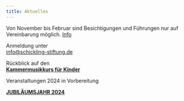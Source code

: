 ```yaml
---
title: Aktuelles
---
```

Von November bis Februar sind Besichtigungen und Führungen nur auf Vereinbarung möglich.  [Info](/fuehrungen/)
  

Anmeldung unter   
info@schickling-stiftung.de


Rückblick auf den   
[**Kammermusikkurs für Kinder**](/veranstaltungen/2023/kinderkursbericht/)

Veranstaltungen 2024 in Vorbereitung



[**JUBILÄUMSJAHR 2024**](/veranstaltungen/2024/jubilaeum/)